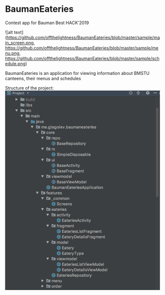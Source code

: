 # BaumanEateries
Contest app for Bauman Best HACK'2019

![alt text](https://github.com/offthelightness/BaumanEateries/blob/master/sample/main_screen.png,
            https://github.com/offthelightness/BaumanEateries/blob/master/sample/menu.png,
            https://github.com/offthelightness/BaumanEateries/blob/master/sample/schedule.png)

BaumanEateries is an application for viewing information about BMSTU canteens, their menus and schedules

Structure of the project:
![alt text](https://raw.githubusercontent.com/offthelightness/BaumanEateries/master/app/src/main/res/raw/structure.png)
